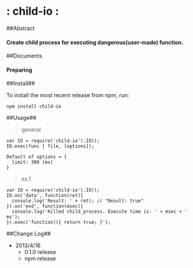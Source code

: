 : child-io :
=

##Abstract
#### Create child process for executing dangerous(user-made) function.

##Documents
#### Preparing

##Install##

To install the most recent release from npm, run:

	npm install child-io

##Usage##

> general  
	
	var IO = require('child-io').IO();
	IO.exec(func | file, [options]);
  
	Default of options = {
	  limit: 300 (ms)
	}

> ex.1  

	var IO = require('child-io').IO();
	IO.on('data', function(ret){
	  console.log('Result: ' + ret); // "Result: true"
	}).on('end', function(msec){
	  console.log('Killed child_process. Execute time is: ' + msec + ' ms');
	}).exec('function(){ return true; }');

  

##Change Log##

* 2013/4/16
	+ 0.1.0 release  
	+ npm release  
